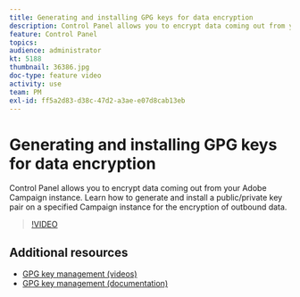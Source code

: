```yaml
---
title: Generating and installing GPG keys for data encryption
description: Control Panel allows you to encrypt data coming out from your Adobe Campaign instance. Learn how to generate and install a public/private key pair on a specified Campaign instance for the encryption of outbound data.
feature: Control Panel
topics: 
audience: administrator
kt: 5188
thumbnail: 36386.jpg
doc-type: feature video
activity: use
team: PM
exl-id: ff5a2d83-d38c-47d2-a3ae-e07d8cab13eb
---
```

# Generating and installing GPG keys for data encryption

Control Panel allows you to encrypt data coming out from your Adobe Campaign instance. Learn how to generate and install a public/private key pair on a specified Campaign instance for the encryption of outbound data.

>[!VIDEO](https://video.tv.adobe.com/v/36386?quality=12)

## Additional resources

* [GPG key management (videos)](./gpg-key-management-overview.md)
* [GPG key management (documentation)](https://docs.adobe.com/content/help/en/control-panel/using/instances-settings/gpg-keys-management.html)
